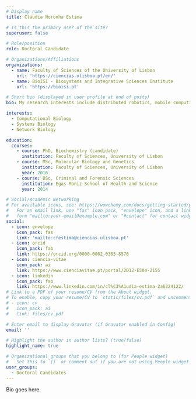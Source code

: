 ```yaml
---
# Display name
title: Cláudia Noronha Estima

# Is this the primary user of the site?
superuser: false

# Role/position
role: Doctoral Candidate

# Organizations/Affiliations
organizations:
  - name: Faculty of Sciences of the University of Lisbon
    url: 'https://ciencias.ulisboa.pt/en/'
  - name: BioISI - Biosystems and Integrative Sciences Institute
    url: 'https://bioisi.pt'

# Short bio (displayed in user profile at end of posts)
bio: My research interests include distributed robotics, mobile computing and programmable matter.

interests:
  - Computational Biology
  - Systems Biology
  - Network Biology

education:
  courses:
    - course: PhD, Biochemistry (candidate)
      institution: Faculty of Sciences, University of Lisbon
    - course: MSc, Molecular Biology and Genetics
      institution: Faculty of Sciences, University of Lisbon
      year: 2016
    - course: BSc, Criminal and Forensic Sciences
      institution: Egas Moniz School of Health and Science
      year: 2014

# Social/Academic Networking
# For available icons, see: https://wowchemy.com/docs/getting-started/page-builder/#icons
#   For an email link, use "fas" icon pack, "envelope" icon, and a link in the
#   form "mailto:your-email@example.com" or "#contact" for contact widget.
social:
  - icon: envelope
    icon_pack: fas
    link: 'mailto:cfestima@ciencias.ulisboa.pt'
  - icon: orcid
    icon_pack: fab
    link: https://orcid.org/0000-0002-0383-8576
  - icon: ciencia-vitae
    icon_pack: ai
    link: https://www.cienciavitae.pt/portal/2D12-E504-2155
  - icon: linkedin
    icon_pack: fab
    link: https://www.linkedin.com/in/cl%C3%A1udia-estima-2a6224122/
# Link to a PDF of your resume/CV from the About widget.
# To enable, copy your resume/CV to `static/files/cv.pdf` and uncomment the lines below.
# - icon: cv
#   icon_pack: ai
#   link: files/cv.pdf

# Enter email to display Gravatar (if Gravatar enabled in Config)
email: ''

# Highlight the author in author lists? (true/false)
highlight_name: true

# Organizational groups that you belong to (for People widget)
#   Set this to `[]` or comment out if you are not using People widget.
user_groups:
  - Doctoral Candidates
---
```


Bio goes here.
